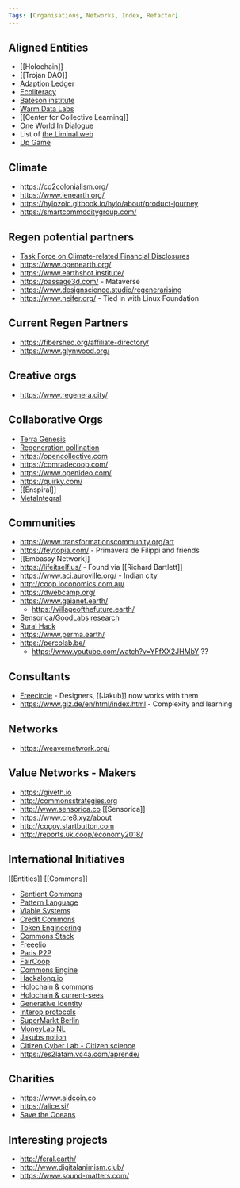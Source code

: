 ```yaml
---
Tags: [Organisations, Networks, Index, Refactor]
---
```


## Aligned Entities
- [[Holochain]]
- [[Trojan DAO]]
- [Adaption Ledger](https://www.adaptationledger.com/meet-the-team)
- [Ecoliteracy](https://www.ecoliteracy.org/)
- [Bateson institute](https://batesoninstitute.org)
- [Warm Data Labs](https://batesoninstitute.org/warm-data-labs/)
- [[Center for Collective Learning]]
- [One World In Dialogue](https://oneworldindialogue.com/)
- List of [the Liminal web](https://www.joelightfoot.org/post/the-liminal-web-mapping-an-emergent-subculture-of-sensemakers-meta-theorists-systems-poets)
- [Up Game](https://www.up.game/)

## Climate
- https://co2colonialism.org/
- https://www.ienearth.org/
- https://hylozoic.gitbook.io/hylo/about/product-journey
- https://smartcommoditygroup.com/

## Regen potential partners
- [Task Force on Climate-related Financial Disclosures](https://www.fsb-tcfd.org/)
- https://www.openearth.org/
- https://www.earthshot.institute/
- https://passage3d.com/ - Mataverse
- https://www.designscience.studio/regenerarising
- https://www.heifer.org/ - Tied in with Linux Foundation

## Current Regen Partners
- https://fibershed.org/affiliate-directory/
- https://www.glynwood.org/

## Creative orgs
- https://www.regenera.city/

## Collaborative Orgs
- [Terra Genesis](https://terra-genesis.com/our-approach/)
- [Regeneration pollination](https://www.regenerationpollination.earth/)
- https://opencollective.com
- https://comradecoop.com/
- https://www.openideo.com/
- https://quirky.com/
- [[Enspiral]]
- [MetaIntegral](https://www.metaintegral.com/)

## Communities
- https://www.transformationscommunity.org/art
- https://feytopia.com/ - Primavera de Filippi and friends
- [[Embassy Network]]
- https://lifeitself.us/ - Found via [[Richard Bartlett]] 
- https://www.aci.auroville.org/ - Indian city
- http://coop.loconomics.com.au/
- https://dwebcamp.org/
- https://www.gaianet.earth/
    - https://villageofthefuture.earth/
- [Sensorica/GoodLabs research](https://docs.google.com/spreadsheets/d/1wUrziYd7KyUK2F4D_yMRP6Po-LoPg7YGlGrFXGrva3Q/edit#gid=1678941571)
- [Rural Hack](http://www.ruralhack.org/)
- https://www.perma.earth/
- https://percolab.be/
	- https://www.youtube.com/watch?v=YFfXX2JHMbY	??

## Consultants
- [Freecircle](https://www.freecircle.li/) - Designers, [[Jakub]] now works with them
- https://www.giz.de/en/html/index.html - Complexity and learning

## Networks
- https://weavernetwork.org/

## Value Networks - Makers
- https://giveth.io
- http://commonsstrategies.org
- http://www.sensorica.co  [[Sensorica]]
- https://www.cre8.xyz/about
- http://cogov.startbutton.com
- http://reports.uk.coop/economy2018/

## International Initiatives 

[[Entities]] [[Commons]]

- [Sentient Commons](https://www.notion.so/Sentient-Commons-b5571f7e52714e3c80f0521d567a3c58)
- [Pattern Language](https://www.notion.so/Pattern-Language-adc9b4e636bd4212ac93f5c7147840d4)
- [Viable Systems](https://www.notion.so/Viable-Systems-bafa4627405f49c687b8b068d6866ba0)
- [Credit Commons](https://www.notion.so/Credit-Commons-21930403e7504e03a9d4c075594f910d)
- [Token Engineering](https://www.notion.so/Token-Engineering-c81e8097299841bb99ed1d3b2712f7bc)
- [Commons Stack](https://www.notion.so/Commons-Stack-2c5ae214db964033b9e8df0d4af46a78)
- [Freeelio](https://www.notion.so/Freeelio-29bb5b23f3184b689b110fa3f622832f)
- [Paris P2P](https://www.notion.so/Paris-P2P-1d7b39178ca34e50a349d92cdce882dc)
- [FairCoop](https://www.notion.so/FairCoop-2c863c4678ed48f8b08c20986393d5cb)
- [Commons Engine](https://www.notion.so/Commons-Engine-326551a76d134a439784983fddaf75a5)
- [Hackalong.io](https://www.notion.so/Hackalong-io-39d02d77d7154bc2949c762d0252cb38)
- [Holochain & commons](https://www.notion.so/Holochain-commons-5cf2957de5da4ae39a294dc0cfb0e772)
- [Holochain & current-sees](https://www.notion.so/Holochain-current-sees-3ed897be05da4ad782c477c2888dbe32)
- [Generative Identity](https://www.notion.so/Generative-Identity-8177506a602a4ee7a11b341c25aa312a)
- [Interop protocols](https://www.notion.so/Interop-protocols-99dc6763606148a3ba45fc5c324af4b3)
- [SuperMarkt Berlin](https://www.notion.so/SuperMarkt-Berlin-4454da8231b94257bac32d6c90a22075)
- [MoneyLab NL](https://www.notion.so/MoneyLab-NL-638390f71ce64f28bd7fb9fe585089d2)
- [Jakubs notion](https://www.notion.so/1784ac5059024fb386df2ae136902aac)
- [Citizen Cyber Lab - Citizen science](https://www.citizencyberlab.org/)
- https://es2latam.vc4a.com/aprende/


## Charities
- https://www.aidcoin.co
- https://alice.si/
- [Save the Oceans](https://heritage.aero/)


## Interesting projects
- http://feral.earth/
- http://www.digitalanimism.club/
- https://www.sound-matters.com/
